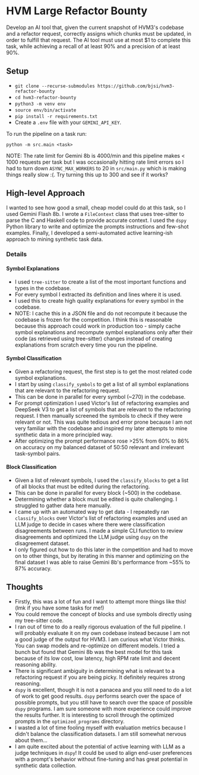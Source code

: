# HVM Large Refactor Bounty

Develop an AI tool that, given the current snapshot of HVM3's codebase and a refactor request, correctly assigns which chunks must be updated, in order to fulfill that request. The AI tool must use at most $1 to complete this task, while achieving a recall of at least 90% and a precision of at least 90%.

## Setup

- `git clone --recurse-submodules https://github.com/bjsi/hvm3-refactor-bounty`
- `cd hvm3-refactor-bounty`
- `python3 -m venv env`
- `source env/bin/activate`
- `pip install -r requirements.txt`
- Create a `.env` file with your `GEMINI_API_KEY`.

To run the pipeline on a task run:

`python -m src.main <task>`

NOTE: The rate limit for Gemini 8b is 4000/min and this pipeline makes < 1000 requests per task but I was occasionally hitting rate limit errors so I had to turn down `ASYNC_MAX_WORKERS` to 20 in `src/main.py` which is making things really slow :(. Try turning this up to 300 and see if it works?

## High-level Approach

I wanted to see how good a small, cheap model could do at this task, so I used Gemini Flash 8b. I wrote a `FileContext` class that uses tree-sitter to parse the C and Haskell code to provide accurate context. I used the `dspy` Python library to write and optimize the prompts instructions and few-shot examples. Finally, I developed a semi-automated active learning-ish approach to mining synthetic task data.

### Details

#### Symbol Explanations

- I used `tree-sitter` to create a list of the most important functions and types in the codebase.
- For every symbol I extracted its definition and lines where it is used.
- I used this to create high quality explanations for every symbol in the codebase.
- NOTE: I cache this in a JSON file and do not recompute it because the codebase is frozen for the competition. I think this is reasonable because this approach could work in production too - simply cache symbol explanations and recompute symbol explanations only after their code (as retrieved using tree-sitter) changes instead of creating explanations from scratch every time you run the pipeline.

#### Symbol Classification

- Given a refactoring request, the first step is to get the most related code symbol explanations.
- I start by using `classify_symbols` to get a list of all symbol explanations that are relevant to the refactoring request.
- This can be done in parallel for every symbol (~270) in the codebase.
- For prompt optimization I used Victor's list of refactoring examples and DeepSeek V3 to get a list of symbols that are relevant to the refactoring request. I then manually screened the symbols to check if they were relevant or not. This was quite tedious and error prone because I am not very familiar with the codebase and inspired my later attempts to mine synthetic data in a more principled way.
- After optimizing the prompt performance rose >25% from 60% to 86% on accuracy on my balanced dataset of 50:50 relevant and irrelevant task-symbol pairs.

#### Block Classification

- Given a list of relevant symbols, I used the `classify_blocks` to get a list of all blocks that must be edited during the refactoring.
- This can be done in parallel for every block (~500) in the codebase.
- Determining whether a block must be edited is quite challenging. I struggled to gather data here manually.
- I came up with an automated way to get data - I repeatedly ran `classify_blocks` over Victor's list of refactoring examples and used an LLM judge to decide in cases where there were classification disagreements between runs. I made a simple CLI function to review disagreements and optimized the LLM judge using `dspy` on the disagreement dataset.
- I only figured out how to do this later in the competition and had to move on to other things, but by iterating in this manner and optimizing on the final dataset I was able to raise Gemini 8b's performance from ~55% to 87% accuracy.

## Thoughts

- Firstly, this was a lot of fun and I want to attempt more things like this! (lmk if you have some tasks for me!)
- You could remove the concept of blocks and use symbols directly using my tree-sitter code.
- I ran out of time to do a really rigorous evaluation of the full pipeline. I will probably evaluate it on my own codebase instead because I am not a good judge of the output for HVM3. I am curious what Victor thinks. You can swap models and re-optimize on different models. I tried a bunch but found that Gemini 8b was the best model for this task because of its low cost, low latency, high RPM rate limit and decent reasoning ability.
- There is significant ambiguity in determining what is relevant to a refactoring request if you are being picky. It definitely requires strong reasoning.
- `dspy` is excellent, though it is not a panacea and you still need to do a lot of work to get good results. `dspy` performs search over the space of possible prompts, but you still have to search over the space of possible `dspy` programs. I am sure someone with more experience could improve the results further. It is interesting to scroll through the optimized prompts in the `optimized_programs` directory.
- I wasted a lot of time fooling myself with evaluation metrics because I didn't balance the classification datasets. I am still somewhat nervous about them...
- I am quite excited about the potential of active learning with LLM as a judge techniques in `dspy`! It could be used to align end-user preferences with a prompt's behavior without fine-tuning and has great potential in synthetic data collection.
